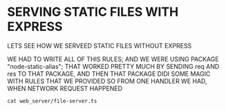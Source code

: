 # SERVING STATIC FILES WITH EXPRESS

LETS SEE HOW WE SERVEED STATIC FILES WITHOUT EXPRESS

WE HAD TO WRITE ALL OF THIS RULES; AND WE WERE USING PACKAGE "node-static-alias"; THAT WORKED PRETTY MUCH BY SENDING req AND res TO THAT PACKAGE, AND THEN THAT PACKAGE DIDI SOME MAGIC WITH RULES THAT WE PROVIDED SO FROM ONE HANDLER WE HAD, WHEN NETWORK REQUEST HAPPENED

```
cat web_server/file-server.ts
```

```ts

```


